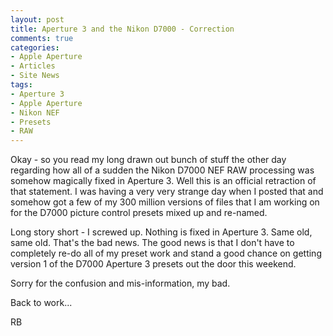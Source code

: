 ```yaml
---
layout: post
title: Aperture 3 and the Nikon D7000 - Correction
comments: true
categories:
- Apple Aperture
- Articles
- Site News
tags:
- Aperture 3
- Apple Aperture
- Nikon NEF
- Presets
- RAW
---
```

Okay - so you read my long drawn out bunch of stuff the other day regarding how all of a sudden the Nikon D7000 NEF RAW processing was somehow magically fixed in Aperture 3. Well this is an official retraction of that statement. I was having a very very strange day when I posted that and somehow got a few of my 300 million versions of files that I am working on for the D7000 picture control presets mixed up and re-named.

Long story short - I screwed up. Nothing is fixed in Aperture 3. Same old, same old. That's the bad news. The good news is that I don't have to completely re-do all of my preset work and stand a good chance on getting version 1 of the D7000 Aperture 3 presets out the door this weekend.

Sorry for the confusion and mis-information, my bad.

Back to work...

RB